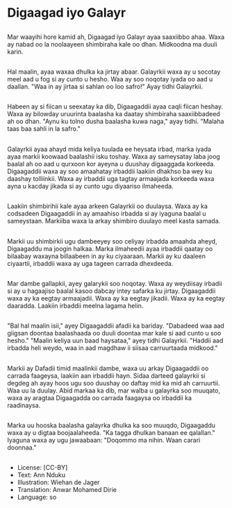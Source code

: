 # Digaagad iyo Galayr

##
Mar waayihi hore kamid ah, Digaagad iyo Galayr ayaa saaxiibbo ahaa. Waxa ay nabad oo la noolaayeen shimbiraha kale oo dhan. Midkoodna ma duuli karin.

##
Hal maalin, ayaa waxaa dhulka ka jirtay abaar. Galayrkii waxa ay u socotay meel aad u fog si ay cunto u hesho. Waa ay soo noqotay iyada oo aad u daallan. "Waa in ay jirtaa si sahlan oo loo safro!" Ayay tidhi Galayrkii.

##
Habeen ay si fiican u seexatay ka dib, Digaagaddii ayaa caqli fiican heshay. Waxa ay bilowday uruurinta baalasha ka daatay shimbiraha saaxiibbadeed ah oo dhan. "Aynu ku tolno dusha baalasha kuwa naga," ayay tidhi. "Malaha taas baa sahli in la safro."

##
Galayrkii ayaa ahayd mida keliya tuulada ee heysata irbad, marka iyada ayaa markii koowaad baalashii isku toshay. Waxa ay sameysatay laba joog baalal ah oo aad u qurxoon kor ayeyna u duushay digaaggada korkeeda. Digaagaddii waxa ay soo amaahatay irbaddii laakiin dhakhso ba wey ku daashay tolliinkii. Waxa ay irbaddii uga tagtay armaajada korkeeda waxa ayna u kacday jikada si ay cunto ugu diyaariso ilmaheeda.

##
Laakiin shimbirihii kale ayaa arkeen Galayrkii oo duulaysa. Waxa ay ka codsadeen Digaagaddii in ay amaahiso irbadda si ay iyaguna baalal u sameystaan. Markiiba waxa la arkay shimbiro duulayo meel kasta samada.

##
Markii uu shimbirkii ugu dambeeyey soo celiyay irbadda amaahda aheyd, Digaagaddu ma joogin halkaa. Marka ilmaheedii ayaa irbaddii qaatay oo bilaabay waxayna billaabeen in ay ku ciyaaraan. Markii ay ku daaleen ciyaartii, irbaddii waxa ay uga tageen carrada dhexdeeda.

##
Mar dambe gallapkii, ayey galarykii soo noqotay. Waxa ay weydiisay irbadii si ay u hagaajiso baalal kasoo dabcay intey safarka ku jirtay. Digaagaddii waxa ay ka eegtay armaajadii. Waxa ay ka eegtay jikadii. Waxa ay ka eegtay daaradda. Laakiin irbaddii meelna lagama helin.

##
"Bal hal maalin isii," ayey Digaagaddii afadii ka bariday. "Dabadeed waa aad giigsan doontaa baalashaada oo duuli doontaa mar kale si aad cunto u soo hesho." "Maalin keliya uun baad haysataa," ayey tidhi Galayrkii. "Haddii aad irbadda heli weydo, waa in aad magdhaw ii siisaa carruurtaada midkood."

##
Markii ay Dafadii timid maalinkii dambe, waxa uu arkay Digaagaddii oo carrada faageysa, laakiin aan irbaddii hayn. Sidaa darteed galayrkii si degdeg ah ayay hoos ugu soo duushay oo daftay mid ka mid ah carruurtii. Waa uu la duulay. Abid markaa ka dib, mar walba u galayrka soo muuqato, waxa ay aragtaa Digaagadda oo carrada faagaysa oo irbaddii ka raadinaysa.

##
Marka uu hooska baalasha galayrka dhulka ka soo muuqdo, Digaagaddu waxa ay u digtaa boojaalaheeda. "Ka tagga dhulkan banaan ee qalallan." Iyaguna waxa ay ugu jawaabaan: "Doqommo ma nihin. Waan carari doonnaa."

##
* License: [CC-BY]
* Text: Ann Nduku
* Illustration: Wiehan de Jager
* Translation: Anwar Mohamed Dirie
* Language: so
